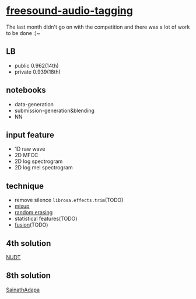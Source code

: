 # [freesound-audio-tagging](https://www.kaggle.com/c/freesound-audio-tagging)
The last month didn't go on with the competition and there was a lot of work to be done :)~
## LB
- public 0.962(14th)
- private 0.939(18th)
## notebooks 
- data-generation
- submission-generation&blending
- NN
## input feature
- 1D raw wave
- 2D MFCC
- 2D log spectrogram
- 2D log mel spectrogram
## technique
- remove silence `librosa.effects.trim`(TODO)
- [mixup](https://arxiv.org/abs/1710.09412)
- [random erasing](https://arxiv.org/abs/1708.04896)
- statistical features(TODO)
- [fusion](https://www.cs.tut.fi/sgn/arg/dcase2017/documents/challenge_technical_reports/DCASE2017_Gong_189.pdf)(TODO)
## 4th solution
[NUDT](https://github.com/Cocoxili/DCASE2018Task2)
## 8th solution
[SainathAdapa](https://www.kaggle.com/c/freesound-audio-tagging/discussion/64262)
